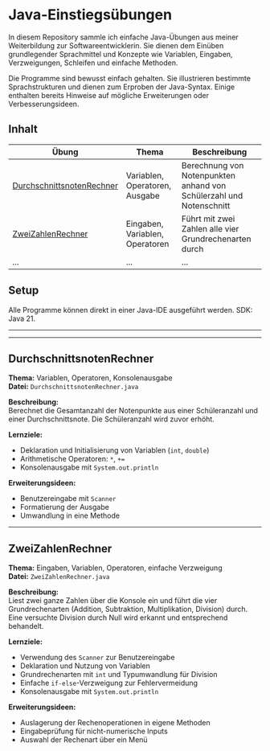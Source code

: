 # Java-Einstiegsübungen

In diesem Repository sammle ich einfache Java-Übungen aus meiner Weiterbildung zur Softwareentwicklerin. Sie  dienen dem Einüben grundlegender Sprachmittel und Konzepte wie Variablen, Eingaben, Verzweigungen, Schleifen und einfache Methoden.

Die Programme sind bewusst einfach gehalten. Sie illustrieren bestimmte Sprachstrukturen und dienen zum Erproben der Java-Syntax. Einige enthalten bereits Hinweise auf mögliche Erweiterungen oder Verbesserungsideen.

## Inhalt

| Übung                                                   | Thema                            | Beschreibung                                                        |
|---------------------------------------------------------|----------------------------------|---------------------------------------------------------------------|
| [DurchschnittsnotenRechner](#durchschnittsnotenrechner) | Variablen, Operatoren, Ausgabe   | Berechnung von Notenpunkten anhand von Schülerzahl und Notenschnitt |
| [ZweiZahlenRechner](#zweizahlenrechner)                 | Eingaben, Variablen, Operatoren  | Führt mit zwei Zahlen alle vier Grundrechenarten durch              |
| ...                                                     | ...                              | ...                                                                 |

## Setup
Alle Programme können direkt in einer Java-IDE ausgeführt werden. SDK: Java 21.

---

---

## DurchschnittsnotenRechner

**Thema:** Variablen, Operatoren, Konsolenausgabe  
**Datei:** `DurchschnittsnotenRechner.java`

**Beschreibung:**  
Berechnet die Gesamtanzahl der Notenpunkte aus einer Schüleranzahl und einer Durchschnittsnote. Die Schüleranzahl wird zuvor erhöht.

**Lernziele:**
- Deklaration und Initialisierung von Variablen (`int`, `double`)
- Arithmetische Operatoren: `*`, `+=`
- Konsolenausgabe mit `System.out.println`

**Erweiterungsideen:**
- Benutzereingabe mit `Scanner`
- Formatierung der Ausgabe
- Umwandlung in eine Methode

---
## ZweiZahlenRechner

**Thema:** Eingaben, Variablen, Operatoren, einfache Verzweigung  
**Datei:** `ZweiZahlenRechner.java`

**Beschreibung:**  
Liest zwei ganze Zahlen über die Konsole ein und führt die vier Grundrechenarten (Addition, Subtraktion, Multiplikation, Division) durch. Eine versuchte Division durch Null wird erkannt und entsprechend behandelt.

**Lernziele:**
- Verwendung des `Scanner` zur Benutzereingabe
- Deklaration und Nutzung von Variablen
- Grundrechenarten mit `int` und Typumwandlung für Division
- Einfache `if-else`-Verzweigung zur Fehlervermeidung
- Konsolenausgabe mit `System.out.println`

**Erweiterungsideen:**
- Auslagerung der Rechenoperationen in eigene Methoden
- Eingabeprüfung für nicht-numerische Inputs
- Auswahl der Rechenart über ein Menü
